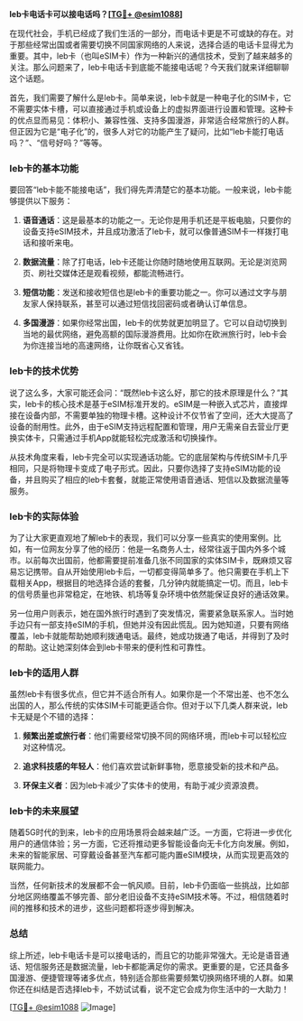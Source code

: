 **leb卡电话卡可以接电话吗？[[TG💪+ @esim1088](https://t.me/s/esim1088)]**

在现代社会，手机已经成了我们生活的一部分，而电话卡更是不可或缺的存在。对于那些经常出国或者需要切换不同国家网络的人来说，选择合适的电话卡显得尤为重要。其中，leb卡（也叫eSIM卡）作为一种新兴的通信技术，受到了越来越多的关注。那么问题来了，leb卡电话卡到底能不能接电话呢？今天我们就来详细聊聊这个话题。

首先，我们需要了解什么是leb卡。简单来说，leb卡就是一种电子化的SIM卡，它不需要实体卡槽，可以直接通过手机或设备上的虚拟界面进行设置和管理。这种卡的优点显而易见：体积小、兼容性强、支持多国漫游，非常适合经常旅行的人群。但正因为它是“电子化”的，很多人对它的功能产生了疑问，比如“leb卡能打电话吗？”、“信号好吗？”等等。

### leb卡的基本功能

要回答“leb卡能不能接电话”，我们得先弄清楚它的基本功能。一般来说，leb卡能够提供以下服务：

1. **语音通话**：这是最基本的功能之一。无论你是用手机还是平板电脑，只要你的设备支持eSIM技术，并且成功激活了leb卡，就可以像普通SIM卡一样拨打电话和接听来电。
   
2. **数据流量**：除了打电话，leb卡还能让你随时随地使用互联网。无论是浏览网页、刷社交媒体还是观看视频，都能流畅进行。

3. **短信功能**：发送和接收短信也是leb卡的重要功能之一。你可以通过文字与朋友家人保持联系，甚至可以通过短信找回密码或者确认订单信息。

4. **多国漫游**：如果你经常出国，leb卡的优势就更加明显了。它可以自动切换到当地的最优网络，避免高额的国际漫游费用。比如你在欧洲旅行时，leb卡会为你连接当地的高速网络，让你既省心又省钱。

### leb卡的技术优势

说了这么多，大家可能还会问：“既然leb卡这么好，那它的技术原理是什么？”其实，leb卡的核心技术是基于eSIM标准开发的。eSIM是一种嵌入式芯片，直接焊接在设备内部，不需要单独的物理卡槽。这种设计不仅节省了空间，还大大提高了设备的耐用性。此外，由于eSIM支持远程配置和管理，用户无需亲自去营业厅更换实体卡，只需通过手机App就能轻松完成激活和切换操作。

从技术角度来看，leb卡完全可以实现通话功能。它的底层架构与传统SIM卡几乎相同，只是将物理卡变成了电子形式。因此，只要你选择了支持eSIM功能的设备，并且购买了相应的leb卡套餐，就能正常使用语音通话、短信以及数据流量等服务。

### leb卡的实际体验

为了让大家更直观地了解leb卡的表现，我们可以分享一些真实的使用案例。比如，有一位网友分享了他的经历：他是一名商务人士，经常往返于国内外多个城市。以前每次出国前，他都需要提前准备几张不同国家的实体SIM卡，既麻烦又容易忘记携带。自从开始使用leb卡后，一切都变得简单多了。他只需要在手机上下载相关App，根据目的地选择合适的套餐，几分钟内就能搞定一切。而且，leb卡的信号质量也非常稳定，在地铁、机场等复杂环境中依然能保证良好的通话效果。

另一位用户则表示，她在国外旅行时遇到了突发情况，需要紧急联系家人。当时她手边只有一部支持eSIM的手机，但她并没有因此慌乱。因为她知道，只要有网络覆盖，leb卡就能帮助她顺利拨通电话。最终，她成功拨通了电话，并得到了及时的帮助。这让她深刻体会到leb卡带来的便利性和可靠性。

### leb卡的适用人群

虽然leb卡有很多优点，但它并不适合所有人。如果你是一个不常出差、也不怎么出国的人，那么传统的实体SIM卡可能更适合你。但对于以下几类人群来说，leb卡无疑是个不错的选择：

1. **频繁出差或旅行者**：他们需要经常切换不同的网络环境，而leb卡可以轻松应对这种情况。
   
2. **追求科技感的年轻人**：他们喜欢尝试新鲜事物，愿意接受新的技术和产品。
   
3. **环保主义者**：因为leb卡减少了实体卡的使用，有助于减少资源浪费。

### leb卡的未来展望

随着5G时代的到来，leb卡的应用场景将会越来越广泛。一方面，它将进一步优化用户的通信体验；另一方面，它还将推动更多智能设备向无卡化方向发展。例如，未来的智能家居、可穿戴设备甚至汽车都可能内置eSIM模块，从而实现更高效的联网能力。

当然，任何新技术的发展都不会一帆风顺。目前，leb卡仍面临一些挑战，比如部分地区网络覆盖不够完善、部分老旧设备不支持eSIM技术等。不过，相信随着时间的推移和技术的进步，这些问题都将逐步得到解决。

### 总结

综上所述，leb卡电话卡是可以接电话的，而且它的功能非常强大。无论是语音通话、短信服务还是数据流量，leb卡都能满足你的需求。更重要的是，它还具备多国漫游、便捷管理等诸多优点，特别适合那些需要频繁切换网络环境的人群。如果你还在纠结是否选择leb卡，不妨试试看，说不定它会成为你生活中的一大助力！

[[TG💪+ @esim1088](https://t.me/s/esim1088) ![Image](https://i.postimg.cc/4NQfJmqS/Snipaste-2025-05-13-00-14-12.png)]